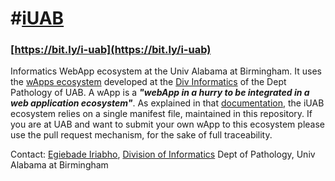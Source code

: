 #[iUAB](https://wapps.googlecode.com/git/index.html?addmanifest=https://raw.github.com/iuab/manifest/master/manifest.js)
===
### [https://bit.ly/i-uab](https://bit.ly/i-uab)
Informatics WebApp ecosystem at the Univ Alabama at Birmingham. It uses the [wApps ecosystem](https://github.com/wApps/manifest#wapps-all-you-need-is-a-manifest) developed at the [Div Informatics](http://uab.mathbiol.org/informatics) of the Dept Pathology of UAB. A wApp is a ***"webApp in a hurry to be integrated in a web application ecosystem"***. As explained in that [documentation](https://github.com/wApps/manifest#wapps-all-you-need-is-a-manifest), the iUAB ecosystem relies on a single manifest file, maintained in this repository. If you are at UAB and want to submit your own wApp to this ecosystem please use the pull request mechanism, for the sake of full traceability.

Contact:
    [Egiebade Iriabho](mailto:bade@uab.edu),
	[Division of Informatics](http://uab.mathbiol.org/informatics)
	Dept of Pathology,
	Univ Alabama at Birmingham
  
  

